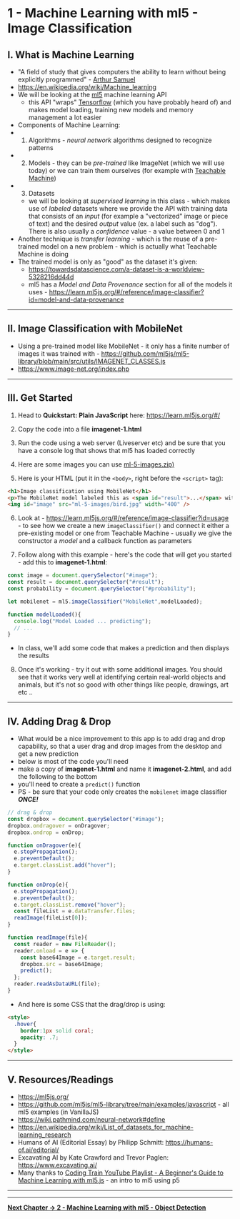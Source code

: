 # 1 - Machine Learning with ml5 - Image Classification

## I. What is Machine Learning

- "A field of study that gives computers the ability to learn without being explicitly programmed" - [Arthur Samuel](https://en.wikipedia.org/wiki/Arthur_Samuel)
- https://en.wikipedia.org/wiki/Machine_learning
- We will be looking at the [ml5](https://ml5js.org/) machine learning API
  - this API "wraps" [Tensorflow](https://www.tensorflow.org/overview) (which you have probably heard of) and makes model loading, training new models and memory management a lot easier
- Components of Machine Learning: 
 - 1. Algorithms  - *neural network* algorithms designed to recognize patterns
 - 2. Models - they can be *pre-trained* like ImageNet (which we will use today) or we can train them ourselves (for example with [Teachable Machine](https://teachablemachine.withgoogle.com/))
 - 3. Datasets
   - we will be looking at *supervised learning* in this class - which makes use of *labeled* datasets where we provide the API with training data that consists of an *input* (for example a "vectorized" image or piece of text) and the desired *output* value (ex. a label such as "dog"). There is also usually a *confidence* value - a value between 0 and 1
- Another technique is *transfer learning* - which is the reuse of a pre-trained model on a new problem - which is actually what Teachable Machine is doing
- The trained model is only as "good" as the dataset it's given:
  - https://towardsdatascience.com/a-dataset-is-a-worldview-5328216dd44d
  - ml5 has a *Model and Data Provenance* section for all of the models it uses - https://learn.ml5js.org/#/reference/image-classifier?id=model-and-data-provenance


<hr>

## II. Image Classification with MobileNet

- Using a pre-trained model like MobileNet  - it only has a finite number of images it was trained with - https://github.com/ml5js/ml5-library/blob/main/src/utils/IMAGENET_CLASSES.js
- https://www.image-net.org/index.php

<hr>

## III. Get Started

1) Head to **Quickstart: Plain JavaScript** here: https://learn.ml5js.org/#/ 

2) Copy the code into a file **imagenet-1.html**

3) Run the code using a web server (Liveserver etc) and be sure that you have a console log that shows that ml5 has loaded correctly

4) Here are some images you can use [ml-5-images.zip)](_files/ml-5-images.zip)

5) Here is your HTML (put it in the `<body>`, right before the `<script>` tag):

```html
<h1>Image classification using MobileNet</h1>
<p>The MobileNet model labeled this as <span id="result">...</span> with a confidence of <span id="probability">...</span>.</p>
<img id="image" src="ml-5-images/bird.jpg" width="400" />
```

6) Look at - https://learn.ml5js.org/#/reference/image-classifier?id=usage  - to see how we create a new `imageClassifier()` and connect it either a pre-existing model or one from Teachable Machine - usually we give the constructor a *model* and a callback function as parameters

7) Follow along with this example - here's the code that will get you started - add this to **imagenet-1.html**:

```js
const image = document.querySelector("#image");
const result = document.querySelector("#result");
const probability = document.querySelector("#probability");

let mobilenet = ml5.imageClassifier("MobileNet",modelLoaded);

function modelLoaded(){
  console.log("Model Loaded ... predicting");
  // ...
}
```

- In class, we'll add some code that makes a prediction and then displays the results

8) Once it's working - try it out with some additional images. You should see that it works very well at identifying certain real-world objects and animals, but it's not so good with other things like people, drawings, art etc ..

<hr>

## IV. Adding Drag & Drop

- What would be a nice improvement to this app is to add drag and drop capability, so that a user drag and drop images from the desktop and get a new prediction
 - below is most of the code you'll need
 - make a copy of **imagenet-1.html** and name it  **imagenet-2.html**, and add the following to the bottom
 - you'll need to create a `predict()` function
 - PS - be sure that your code only creates the `mobilenet` image classifier ***ONCE!***

```js
// drag & drop
const dropbox = document.querySelector("#image");
dropbox.ondragover = onDragover;
dropbox.ondrop = onDrop;

function onDragover(e){
  e.stopPropagation();
  e.preventDefault();
  e.target.classList.add("hover");
}

function onDrop(e){
  e.stopPropagation();
  e.preventDefault();
  e.target.classList.remove("hover");
  const fileList = e.dataTransfer.files;
  readImage(fileList[0]);
}

function readImage(file){
  const reader = new FileReader();
  reader.onload = e => {
    const base64Image = e.target.result;
    dropbox.src = base64Image;
    predict();
  };
  reader.readAsDataURL(file);
}
```

- And here is some CSS that the drag/drop is using:

```html
<style>
  .hover{
    border:1px solid coral;
    opacity: .7;
  }
</style>
```

<hr>

## V. Resources/Readings
- https://ml5js.org/
- https://github.com/ml5js/ml5-library/tree/main/examples/javascript - all ml5 examples (in VanillaJS)
- https://wiki.pathmind.com/neural-network#define
- https://en.wikipedia.org/wiki/List_of_datasets_for_machine-learning_research
- Humans of AI (Editorial Essay) by Philipp Schmitt: https://humans-of.ai/editorial/
- Excavating AI by Kate Crawford and Trevor Paglen: https://www.excavating.ai/
- Many thanks to [Coding Train YouTube Playlist - A Beginner's Guide to Machine Learning with ml5.js](https://www.youtube.com/watch?v=jmznx0Q1fP0&list=PLRqwX-V7Uu6YPSwT06y_AEYTqIwbeam3y) - an intro to ml5 using p5

<hr><hr>

**[Next Chapter -> 2 - Machine Learning with ml5 - Object Detection](2-ml-object-detection.md)**
